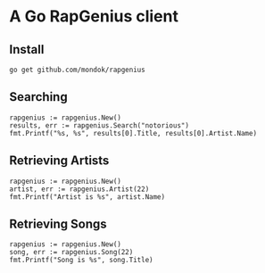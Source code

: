 # A Go RapGenius client

## Install
    go get github.com/mondok/rapgenius

## Searching
    rapgenius := rapgenius.New()
    results, err := rapgenius.Search("notorious")
    fmt.Printf("%s, %s", results[0].Title, results[0].Artist.Name)

## Retrieving Artists
    rapgenius := rapgenius.New()
    artist, err := rapgenius.Artist(22)
    fmt.Printf("Artist is %s", artist.Name)

## Retrieving Songs
    rapgenius := rapgenius.New()
    song, err := rapgenius.Song(22)
    fmt.Printf("Song is %s", song.Title)
